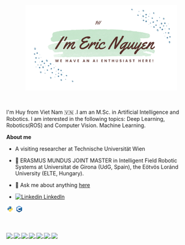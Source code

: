 <p align="center"><a href="https://anuraghazra.github.io"><img width="80%" alt="Hello, I'm Eric Nguyen. We have an AI enthusiast here!" src="./Hello.png" /></a></p>

<br />

I'm Huy from Viet Nam :vietnam: .I am an M.Sc. in Artificial Intelligence and Robotics. I am interested in the following topics: Deep Learning, Robotics(ROS) and Computer Vision. Machine Learning.

**About me**
- A visiting researcher at Technische Universität Wien
  
- 💼 ERASMUS MUNDUS JOINT MASTER in Intelligent Field Robotic Systems at Universitat de Girona (UdG, Spain), the Eötvös Loránd University (ELTE, Hungary).

- 💬 Ask me about anything [here](https://github.com/Eric-nguyen1402/Eric-nguyen1402/issues)
- [![Linkedin](https://i.stack.imgur.com/gVE0j.png) LinkedIn](https://www.linkedin.com/in/hoang-huy-eric-nguyen-6b0653199/)

<code><img height="20" alt="python" src="https://raw.githubusercontent.com/github/explore/80688e429a7d4ef2fca1e82350fe8e3517d3494d/topics/python/python.png"></code>
<code><img height="20" alt="c" src="https://raw.githubusercontent.com/github/explore/80688e429a7d4ef2fca1e82350fe8e3517d3494d/topics/c/c.png"></code>   

<br />
<br />

<a href="https://github.com/Eric-nguyen1402/Language-driven-closed-loop-grasping">
  <!-- Change the `github-readme-stats.anuraghazra1.vercel.app` to `github-readme-stats.vercel.app`  -->
  <img align="center" src="https://github-readme-stats.anuraghazra1.vercel.app/api/pin/?username=Eric-nguyen1402&repo=Language-driven-closed-loop-grasping&theme=synthwave" />
</a>

<a href="https://github.com/Eric-nguyen1402/closedloop.github.io">
  <!-- Change the `github-readme-stats.anuraghazra1.vercel.app` to `github-readme-stats.vercel.app`  -->
  <img align="center" src="https://github-readme-stats.anuraghazra1.vercel.app/api/pin/?username=Eric-nguyen1402&repo=closedloop.github.io&theme=radical" />
</a>    

<a href="https://github.com/Eric-nguyen1402/autonomous-navigation.github.io">
  <!-- Change the `github-readme-stats.anuraghazra1.vercel.app` to `github-readme-stats.vercel.app`  -->
  <img align="center" src="https://github-readme-stats.anuraghazra1.vercel.app/api/pin/?username=Eric-nguyen1402&repo=autonomous-navigation.github.io&theme=dracula" />
</a>    

<a href="https://github.com/Eric-nguyen1402/realtime-2d-pose-estimation.github.io">
  <!-- Change the `github-readme-stats.anuraghazra1.vercel.app` to `github-readme-stats.vercel.app`  -->
  <img align="center" src="https://github-readme-stats.anuraghazra1.vercel.app/api/pin/?username=Eric-nguyen1402&repo=realtime-2d-pose-estimation.github.io&theme=onedark" />
</a>
<a href="https://github.com/Eric-nguyen1402/kinematic-control-system.github.io">
  <!-- Change the `github-readme-stats.anuraghazra1.vercel.app` to `github-readme-stats.vercel.app`  -->
  <img align="center" src="https://github-readme-stats.anuraghazra1.vercel.app/api/pin/?username=Eric-nguyen1402&repo=kinematic-control-system.github.io&theme=gruvbox" />
</a>    

<a href="https://github.com/Eric-nguyen1402/pose-based-EKF-slam.github.io">
  <!-- Change the `github-readme-stats.anuraghazra1.vercel.app` to `github-readme-stats.vercel.app`  -->
  <img align="center" src="https://github-readme-stats.anuraghazra1.vercel.app/api/pin/?username=Eric-nguyen1402&repo=pose-based-EKF-slam.github.io&theme=cobalt" />
</a>

<a href="https://github.com/Eric-nguyen1402/turtlebot3_multi_robot">
  <!-- Change the `github-readme-stats.anuraghazra1.vercel.app` to `github-readme-stats.vercel.app`  -->
  <img align="center" src="https://github-readme-stats.anuraghazra1.vercel.app/api/pin/?username=Eric-nguyen1402&repo=turtlebot3_multi_robot&theme=merko" />
</a>


